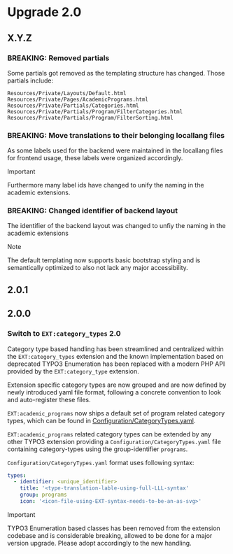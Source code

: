 # Upgrade 2.0

## X.Y.Z

### BREAKING: Removed partials

Some partials got removed as the templating structure has changed. Those partials include:

`Resources/Private/Layouts/Default.html`
`Resources/Private/Pages/AcademicPrograms.html`
`Resources/Private/Partials/Categories.html`
`Resources/Private/Partials/Program/FilterCategories.html`
`Resources/Private/Partials/Program/FilterSorting.html`

### BREAKING: Move translations to their belonging locallang files

As some labels used for the backend were maintained in the locallang files for frontend usage,
these labels were organized accordingly.

> [!IMPORTANT]
> Furthermore many label ids have changed to unify the naming in the academic extensions.

### BREAKING: Changed identifier of backend layout

The identifier of the backend layout was changed to unfiy the naming in the academic extensions

> [!NOTE]
> The default templating now supports basic bootstrap styling and is semantically optimized
> to also not lack any major accessibility.

## 2.0.1

## 2.0.0

### Switch to `EXT:category_types` 2.0

Category type based handling has been streamlined and centralized within the `EXT:category_types` extension
and the known implementation based on deprecated TYPO3 Enumeration has been replaced with a modern PHP API
provided by the `EXT:category_type` extension.

Extension specific category types are now grouped and are now defined by newly introduced yaml file format,
following a concrete convention to look and auto-register these files.

`EXT:academic_programs` now ships a default set of program related category types, which can be found
in [Configuration/CategoryTypes.yaml](./Configuration/CategoryTypes.yaml).

`EXT:academic_programs` related category types can be extended by any other TYPO3 extension providing a
`Configuration/CategoryTypes.yaml` file containing category-types using the group-identifier `programs`.

`Configuration/CategoryTypes.yaml` format uses following syntax:

```yaml
types:
  - identifier: <unique_identifier>
    title: '<type-translation-lable-using-full-LLL-syntax'
    group: programs
    icon: '<icon-file-using-EXT-syntax-needs-to-be-an-as-svg>'
```

> [!IMPORTANT]
> TYPO3 Enumeration based classes has been removed from the extension codebase
> and is considerable breaking, allowed to be done for a major version upgrade.
> Please adopt accordingly to the new handling.
